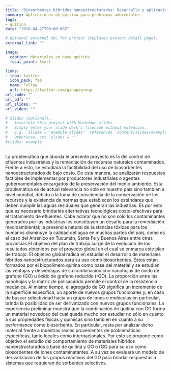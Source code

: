 ```yaml
---
title: "Biosorbentes híbridos nanoestructurados: Desarrollo y aplicación en muestras reales"
summary: Aplicaciones de quitina para problemas ambientales.
tags:
- quitina
date: "2016-04-27T00:00:00Z"

# Optional external URL for project (replaces project detail page).
external_link: ""

image:
  caption: Materiales en base quitina
  focal_point: Smart

links:
- icon: twitter
  icon_pack: fab
  name: Follow
  url: https://twitter.com/ginapsgroup
url_code: ""
url_pdf: ""
url_slides: ""
url_video: ""

# Slides (optional).
#   Associate this project with Markdown slides.
#   Simply enter your slide deck's filename without extension.
#   E.g. `slides = "example-slides"` references `content/slides/example-slides.md`.
#   Otherwise, set `slides = ""`.
#slides: example
---
```



La problemática que aborda el presente proyecto es la del control de
efluentes industriales y la remediación de recursos naturales
contaminados. Frente a esto, se estudiará la factibilidad del uso de
biosorbentes nanoestructurados de bajo costo. De esta manera, se
analizarán respuestas factibles de implementar por productores
industriales o agentes gubernamentales encargados de la preservación
del medio ambiente. Esta problemática es de actual relevancia no solo
en nuestro país sino también a nivel mundial, debido a la toma de
consciencia de la conservación de los recursos y la existencia de
normas que establecen los estándares que deben cumplir las aguas
residuales que generan las industrias. Es por esto que es necesario
brindarles alternativas tecnológicas costo-efectivas para el
tratamiento de efluentes. Cabe aclarar que no son solo los
contaminantes generados por las industrias los constituyen un desafío
para la remediación medioambiental; la presencia natural de sustancias
tóxicas para los humanos disminuye la calidad del agua en muchas partes
del país, como es el caso del Arsénico en Tucumán, Santa Fe y Buenos
Aires entre otras provincias.El objetivo del plan de trabajo surge de
la evolución de los resultados obtenidos por el proyecto global en el
cual se enmarca este plan de trabajo. El objetivo global radica en
estudiar el desarrollo de materiales híbridos nanoestructurados para su
uso como biosorbentes. Éstos están formados por el biopolímero quitina
como base del material y se estudian las ventajas y desventajas de su
combinación con nanohojas de óxido de grafeno (GO) u óxido de grafeno
reducido (rGO). La proporción entre las nanohojas y la matriz de
polisacárido permite el control de la resistencia mecánica. Al mismo
tiempo, el agregado de GO significa un incremento de la superficie
específica, un aporte de nuevos grupos funcionales y, en caso de buscar
selectividad hacia un grupo de iones o moléculas en particular, brinda
la posibilidad de ser derivatizado con nuevos grupos funcionales. La
experiencia preliminar muestra que la combinación de quitina con GO
forma un material novedoso del cual queda mucho por estudiar no sólo en
cuanto a sus propiedades físicas y químicas sino también en cuanto a su
performance como biosorbente. En particular, resta por analizar dicho
material frente a muestras reales provenientes de problemáticas
específicas, tanto locales como internacionales. Por esto se propone
como objetivo el estudio del comportamiento de materiales híbridos
nanoestructurados a base de quitina y GO o rGO para su uso como
biosorbentes de iones contaminatantes. A su vez se evaluará un modelo
de derivatización de los grupos reactivos del GO para brindar
respuestas a sistemas que requieran de sorbentes selectivos.
